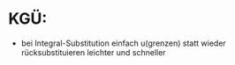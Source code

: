 # KGÜ: 
- bei Integral-Substitution einfach u(grenzen) statt wieder rücksubstituieren leichter und schneller
